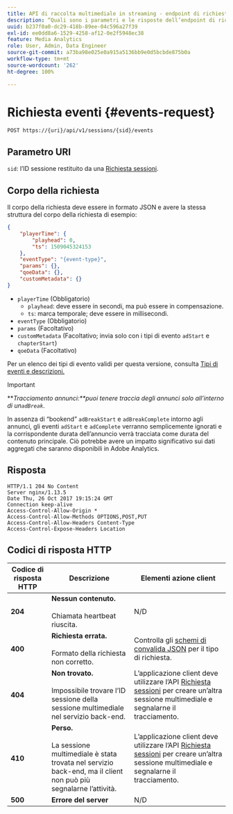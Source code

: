 ```yaml
---
title: API di raccolta multimediale in streaming ‐ endpoint di richiesta eventi
description: “Quali sono i parametri e le risposte dell’endpoint di richiesta degli eventi API nella raccolta contenuti multimediali?”
uuid: b237f0a0-dc29-418b-89ee-04c596a27f39
exl-id: ee0dd8a6-1529-4258-af12-0e2f5948ec38
feature: Media Analytics
role: User, Admin, Data Engineer
source-git-commit: a73ba98e025e0a915a5136bb9e0d5bcbde875b0a
workflow-type: tm+mt
source-wordcount: '262'
ht-degree: 100%

---
```


# Richiesta eventi {#events-request}

`POST https://{uri}/api/v1/sessions/{sid}/events`

## Parametro URI

`sid`: l’ID sessione restituito da una [Richiesta sessioni](mc-api-sessions-req.md).

## Corpo della richiesta

Il corpo della richiesta deve essere in formato JSON e avere la stessa struttura del corpo della richiesta di esempio:

```json
{ 
    "playerTime": { 
        "playhead": 0, 
        "ts": 1509045324153 
    }, 
    "eventType": "{event-type}", 
    "params": {}, 
    "qoeData": {}, 
    "customMetadata": {} 
}
```

* `playerTime` (Obbligatorio)
   * `playhead`: deve essere in secondi, ma può essere in compensazione.
   * `ts`: marca temporale; deve essere in millisecondi.
* `eventType` (Obbligatorio)
* `params` (Facoltativo)
* `customMetadata` (Facoltativo; invia solo con i tipi di evento `adStart` e `chapterStart`)
* `qoeData` (Facoltativo)

Per un elenco dei tipi di evento validi per questa versione, consulta [Tipi di eventi e descrizioni.](mc-api-event-types.md)

>[!IMPORTANT]
>
>***Tracciamento annunci:**puoi tenere traccia degli annunci solo all’interno di un`adBreak`*.
>
>In assenza di “bookend” `adBreakStart` e `adBreakComplete` intorno agli annunci, gli eventi `adStart` e `adComplete` verranno semplicemente ignorati e la corrispondente durata dell’annuncio verrà tracciata come durata del contenuto principale. Ciò potrebbe avere un impatto significativo sui dati aggregati che saranno disponibili in Adobe Analytics.

## Risposta

```text
HTTP/1.1 204 No Content 
Server nginx/1.13.5 
Date Thu, 26 Oct 2017 19:15:24 GMT 
Connection keep-alive 
Access-Control-Allow-Origin * 
Access-Control-Allow-Methods OPTIONS,POST,PUT 
Access-Control-Allow-Headers Content-Type 
Access-Control-Expose-Headers Location
```

## Codici di risposta HTTP

| Codice di risposta HTTP | Descrizione | Elementi azione client |
|---|---|---|
| **204** | **Nessun contenuto.** <br/><br/>Chiamata heartbeat riuscita. | N/D |
| **400** | **Richiesta errata.** <br/><br/>Formato della richiesta non corretto. | Controlla gli [schemi di convalida JSON](mc-api-json-validation.md) per il tipo di richiesta. |
| **404** | **Non trovato.** <br/><br/>Impossibile trovare l’ID sessione della sessione multimediale nel servizio back-end. | L’applicazione client deve utilizzare l’API [Richiesta sessioni](mc-api-sessions-req.md) per creare un’altra sessione multimediale e segnalarne il tracciamento. |
| **410** | **Perso.** <br/><br/>La sessione multimediale è stata trovata nel servizio back-end, ma il client non può più segnalarne l’attività. | L’applicazione client deve utilizzare l’API [Richiesta sessioni](mc-api-sessions-req.md) per creare un’altra sessione multimediale e segnalarne il tracciamento. |
| **500** | **Errore del server** | N/D |
